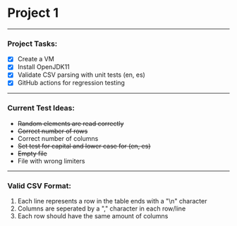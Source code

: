 # Project 1 #

- - - - 

### Project Tasks: ###

- [x] Create a VM
- [x] Install OpenJDK11
- [x] Validate CSV parsing with unit tests (en, es)
- [x] GitHub actions for regression testing

- - - - 

### Current Test Ideas: ###

* ~~Random elements are read correctly~~
* ~~Correct number of rows~~
* Correct number of columns
* ~~Set test for capital and lower case for (en, es)~~
* ~~Empty file~~
* File with wrong limiters

- - - -

### Valid CSV Format: ###

1. Each line represents a row in the table ends with a "\n" character
2. Columns are seperated by a "," character in each row/line
3. Each row should have the same amount of columns
